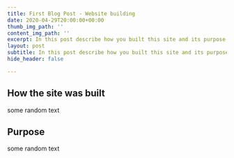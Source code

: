 ```yaml
---
title: First Blog Post - Website building
date: 2020-04-29T20:00:00+00:00
thumb_img_path: ''
content_img_path: ''
excerpt: In this post describe how you built this site and its purpose
layout: post
subtitle: In this post describe how you built this site and its purpose
hide_header: false

---
```

## How the site was built

some random text 

## Purpose

some random text 